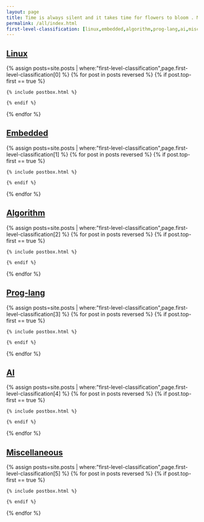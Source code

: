 ```yaml
---
layout: page
title: Time is always silent and it takes time for flowers to bloom . Must be patient . 
permalink: /all/index.html
first-level-classification: [linux,embedded,algorithm,prog-lang,ai,miscellaneous]
---
```


<!-- Posts Index
================================================== -->
<section class="recent-posts">

 <div class="section-title">

  <h2><a class="nav-link" href="{{ site.baseurl }}/linux/index.html"><span>Linux</span></a></h2>

 </div>

  <div class="row listrecent">

   {% assign posts=site.posts | where:"first-level-classification",page.first-level-classification[0] %}
   {% for post in posts reversed %}
    {% if post.top-first == true %}

    {% include postbox.html %}

    {% endif %}

   {% endfor %}

  </div>

</section>

<section class="recent-posts">

 <div class="section-title">

  <h2><a class="nav-link" href="{{ site.baseurl }}/embedded/index.html"><span>Embedded</span></a></h2>

 </div>

  <div class="row listrecent">

   {% assign posts=site.posts | where:"first-level-classification",page.first-level-classification[1] %}
   {% for post in posts reversed %}
    {% if post.top-first == true %}

    {% include postbox.html %}

    {% endif %}

   {% endfor %}

  </div>

</section>

<section class="recent-posts">

 <div class="section-title">

  <h2><a class="nav-link" href="{{ site.baseurl }}/algorithm/index.html"><span>Algorithm</span></a></h2>

 </div>

  <div class="row listrecent">

   {% assign posts=site.posts | where:"first-level-classification",page.first-level-classification[2] %}
   {% for post in posts reversed %}
    {% if post.top-first == true %}

    {% include postbox.html %}

    {% endif %}

   {% endfor %}

  </div>

</section>

<section class="recent-posts">

 <div class="section-title">

  <h2><a class="nav-link" href="{{ site.baseurl }}/prog-lang/index.html"><span>Prog-lang</span></a></h2>

 </div>

  <div class="row listrecent">

   {% assign posts=site.posts | where:"first-level-classification",page.first-level-classification[3] %}
   {% for post in posts reversed %}
    {% if post.top-first == true %}

    {% include postbox.html %}

    {% endif %}

   {% endfor %}

  </div>

</section>

<section class="recent-posts">

 <div class="section-title">

  <h2><a class="nav-link" href="{{ site.baseurl }}/ai/index.html"><span>AI</span></a></h2>

 </div>

  <div class="row listrecent">

   {% assign posts=site.posts | where:"first-level-classification",page.first-level-classification[4] %}
   {% for post in posts reversed %}
    {% if post.top-first == true %}

    {% include postbox.html %}

    {% endif %}

   {% endfor %}

  </div>

</section>

<section class="recent-posts">

 <div class="section-title">

  <h2><a class="nav-link" href="{{ site.baseurl }}/miscellaneous/index.html"><span>Miscellaneous</span></a></h2>

 </div>

  <div class="row listrecent">

   {% assign posts=site.posts | where:"first-level-classification",page.first-level-classification[5] %}
   {% for post in posts reversed %}
    {% if post.top-first == true %}

    {% include postbox.html %}

    {% endif %}

   {% endfor %}

  </div>

</section>
<!-- Pagination
================================================== -->
<!-- <div class="bottompagination">
<div class="pointerup"><i class="fa fa-caret-up"></i></div>
<span class="navigation" role="navigation">
    {% include pagination.html %}
</span>
</div>-->

